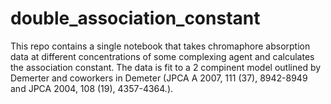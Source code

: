 # double_association_constant

This repo contains a single notebook that takes chromaphore absorption data at different concentrations 
of some complexing agent and calculates the association constant. The data is fit to a 2 compinent model 
outlined by Demerter and coworkers in Demeter (JPCA A 2007, 111 (37), 8942-8949 and JPCA 2004, 108 (19), 4357-4364.).
